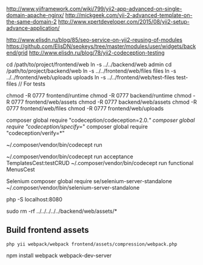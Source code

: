 http://www.yiiframework.com/wiki/799/yii2-app-advanced-on-single-domain-apache-nginx/
http://mickgeek.com/yii-2-advanced-template-on-the-same-domain-2
http://www.xpertdeveloper.com/2015/08/yii2-setup-advance-application/

http://www.elisdn.ru/blog/85/seo-service-on-yii2-reusing-of-modules
https://github.com/ElisDN/seokeys/tree/master/modules/user/widgets/backend/grid
http://www.elisdn.ru/blog/78/yii2-codeception-testing


cd /path/to/project/frontend/web
ln -s ../../backend/web admin
cd /path/to/project/backend/web
ln -s ../../frontend/web/files files
ln -s ../../frontend/web/uploads uploads
ln -s ../../frontend/web/test-files test-files // For tests

chmod -R 0777 frontend/runtime
chmod -R 0777 backend/runtime
chmod -R 0777 frontend/web/assets
chmod -R 0777 backend/web/assets
chmod -R 0777 frontend/web/files
chmod -R 0777 frontend/web/uploads 


composer global require "codeception/codeception=2.0.*"
composer global require "codeception/specify=*"
composer global require "codeception/verify=*"
   
~/.composer/vendor/bin/codecept run

~/.composer/vendor/bin/codecept run acceptance TemplatesCest:testCRUD
~/.composer/vendor/bin/codecept run functional MenusCest

Selenium
composer global require se/selenium-server-standalone
~/.composer/vendor/bin/selenium-server-standalone

php -S localhost:8080

sudo rm -rf ../../../../../backend/web/assets/*

## Build frontend assets

```
php yii webpack/webpack frontend/assets/compression/webpack.php
```

npm install
webpack
webpack-dev-server